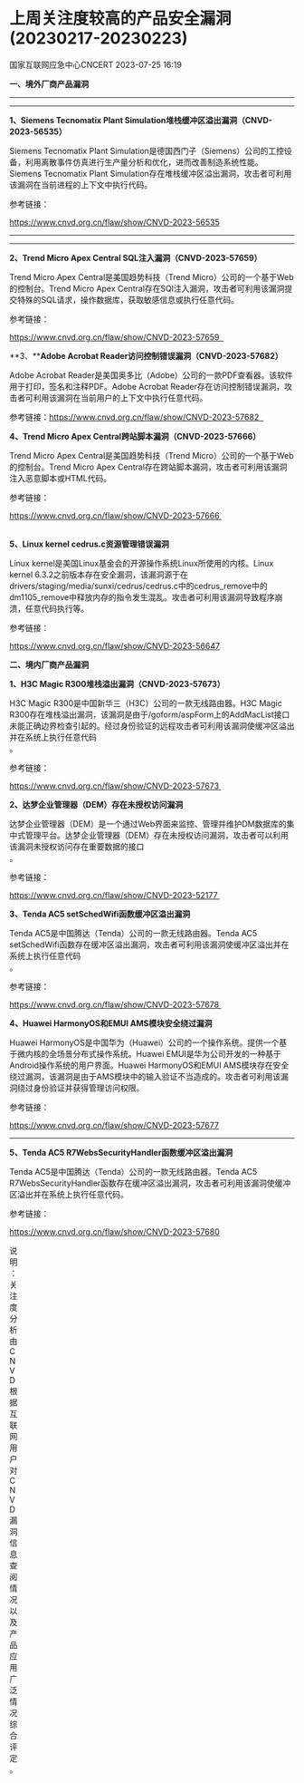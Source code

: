 #  上周关注度较高的产品安全漏洞(20230217-20230223)   
 国家互联网应急中心CNCERT   2023-07-25 16:19  
  
**一、境外厂商产品漏洞**  
****  
  
****  
**1、Siemens Tecnomatix Plant Simulation堆栈缓冲区溢出漏洞（CNVD-2023-56535）**  
  
Siemens Tecnomatix Plant Simulation是德国西门子（Siemens）公司的工控设备，利用离散事件仿真进行生产量分析和优化，进而改善制造系统性能。Siemens Tecnomatix Plant
Simulation存在堆栈缓冲区溢出漏洞，攻击者可利用该漏洞在当前进程的上下文中执行代码。  
  
参考链接：  
  
https://www.cnvd.org.cn/flaw/show/CNVD-2023-56535  
  
  
****  
****  
**2、Trend Micro Apex Central SQL注入漏洞（CNVD-2023-57659）**  
  
Trend Micro Apex Central是美国趋势科技（Trend Micro）公司的一个基于Web的控制台。Trend Micro Apex Central存在SQl注入漏洞，攻击者可利用该漏洞提交特殊的SQL请求，操作数据库，获取敏感信息或执行任意代码。  
  
参考链接：  
  
https://www.cnvd.org.cn/flaw/show/CNVD-2023-57659    
  
**3、****Adobe Acrobat Reader访问控制错误漏洞（CNVD-2023-57682）**  
  
Adobe Acrobat Reader是美国奥多比（Adobe）公司的一款PDF查看器。该软件用于打印，签名和注释PDF。Adobe Acrobat Reader存在访问控制错误漏洞，攻击者可利用该漏洞在当前用户的上下文中执行任意代码。  
  
参考链接：https://www.cnvd.org.cn/flaw/show/CNVD-2023-57682    
  
**4、Trend Micro Apex Central跨站脚本漏洞（CNVD-2023-57666）**  
  
Trend Micro Apex Central是美国趋势科技（Trend Micro）公司的一个基于Web的控制台。Trend Micro Apex Central存在跨站脚本漏洞，攻击者可利用该漏洞注入恶意脚本或HTML代码。  
  
参考链接：  
  
https://www.cnvd.org.cn/flaw/show/CNVD-2023-57666   
   
  
**5、Linux kernel cedrus.c资源管理错误漏洞**  
  
Linux kernel是美国Linux基金会的开源操作系统Linux所使用的内核。Linux kernel 6.3.2之前版本存在安全漏洞，该漏洞源于在drivers/staging/media/sunxi/cedrus/cedrus.c中的cedrus_remove中的dm1105_remove中释放内存的指令发生混乱。攻击者可利用该漏洞导致程序崩溃，任意代码执行等。  
  
参考链接：  
  
https://www.cnvd.org.cn/flaw/show/CNVD-2023-56647  
  
**二、境内厂商产品漏洞**  
  
**1、H3C Magic R300堆栈溢出漏洞（CNVD-2023-57673）**  
  
H3C Magic R300是中国新华三（H3C）公司的一款无线路由器。H3C Magic R300存在堆栈溢出漏洞，该漏洞是由于/goform/aspForm上的AddMacList接口未能正确边界检查引起的。经过身份验证的远程攻击者可利用该漏洞使缓冲区溢出并在系统上执行任意代码  
。  
  
参考链接：  
  
https://www.cnvd.org.cn/flaw/show/CNVD-2023-57673   
  
**2、达梦企业管理器（DEM）存在未授权访问漏洞**  
  
达梦企业管理器（DEM）是一个通过Web界面来监控、管理并维护DM数据库的集中式管理平台。达梦企业管理器（DEM）存在未授权访问漏洞，攻击者可以利用该漏洞未授权访问存在重要数据的接口  
。  
  
参考链接：  
  
https://www.cnvd.org.cn/flaw/show/CNVD-2023-52177   
  
**3、Tenda AC5 setSchedWifi函数缓冲区溢出漏洞**  
  
Tenda AC5是中国腾达（Tenda）公司的一款无线路由器。Tenda AC5 setSchedWifi函数存在缓冲区溢出漏洞，攻击者可利用该漏洞使缓冲区溢出并在系统上执行任意代码  
。  
  
参考链接：  
  
https://www.cnvd.org.cn/flaw/show/CNVD-2023-57678   
  
**4、Huawei HarmonyOS和EMUI AMS模块安全绕过漏洞**  
  
Huawei HarmonyOS是中国华为（Huawei）公司的一个操作系统。提供一个基于微内核的全场景分布式操作系统。Huawei EMUI是华为公司开发的一种基于Android操作系统的用户界面。Huawei HarmonyOS和EMUI AMS模块存在安全绕过漏洞，该漏洞是由于AMS模块中的输入验证不当造成的。攻击者可利用该漏洞绕过身份验证并获得管理访问权限。  
  
参考链接：  
  
https://www.cnvd.org.cn/flaw/show/CNVD-2023-57677  
  
  
****  
**5、Tenda AC5 R7WebsSecurityHandler函数缓冲区溢出漏洞**  
  
Tenda AC5是中国腾达（Tenda）公司的一款无线路由器。Tenda AC5 R7WebsSecurityHandler函数存在缓冲区溢出漏洞，攻击者可利用该漏洞使缓冲区溢出并在系统上执行任意代码。  
  
参考链接：  
  
https://www.cnvd.org.cn/flaw/show/CNVD-2023-57680  
  
  
  
  
说  
明  
：  
关  
注  
度  
分  
析  
由  
C  
N  
V  
D  
根  
据  
互  
联  
网  
用  
户  
对  
C  
N  
V  
D  
漏  
洞  
信  
息  
查  
阅  
情  
况  
以  
及  
产  
品  
应  
用  
广  
泛  
情  
况  
综  
合  
评  
定  
。  
  
